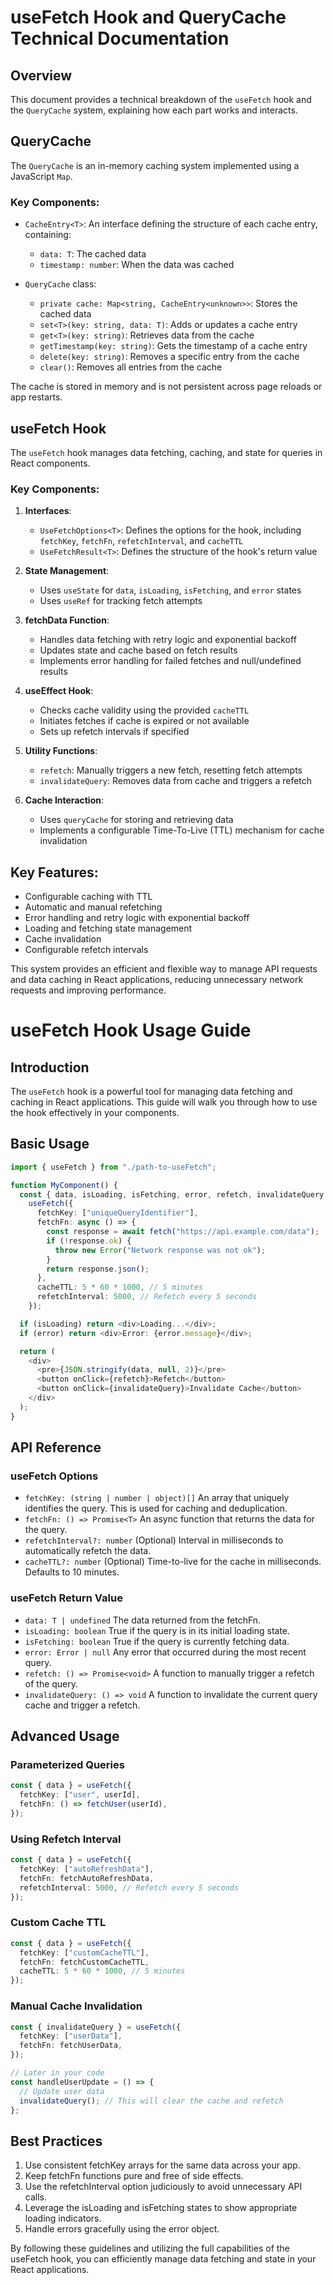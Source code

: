 # useFetch Hook and QueryCache Technical Documentation

## Overview

This document provides a technical breakdown of the `useFetch` hook and the `QueryCache` system, explaining how each part works and interacts.

## QueryCache

The `QueryCache` is an in-memory caching system implemented using a JavaScript `Map`.

### Key Components:

- `CacheEntry<T>`: An interface defining the structure of each cache entry, containing:

  - `data: T`: The cached data
  - `timestamp: number`: When the data was cached

- `QueryCache` class:
  - `private cache: Map<string, CacheEntry<unknown>>`: Stores the cached data
  - `set<T>(key: string, data: T)`: Adds or updates a cache entry
  - `get<T>(key: string)`: Retrieves data from the cache
  - `getTimestamp(key: string)`: Gets the timestamp of a cache entry
  - `delete(key: string)`: Removes a specific entry from the cache
  - `clear()`: Removes all entries from the cache

The cache is stored in memory and is not persistent across page reloads or app restarts.

## useFetch Hook

The `useFetch` hook manages data fetching, caching, and state for queries in React components.

### Key Components:

1. **Interfaces**:

   - `UseFetchOptions<T>`: Defines the options for the hook, including `fetchKey`, `fetchFn`, `refetchInterval`, and `cacheTTL`
   - `UseFetchResult<T>`: Defines the structure of the hook's return value

2. **State Management**:

   - Uses `useState` for `data`, `isLoading`, `isFetching`, and `error` states
   - Uses `useRef` for tracking fetch attempts

3. **fetchData Function**:

   - Handles data fetching with retry logic and exponential backoff
   - Updates state and cache based on fetch results
   - Implements error handling for failed fetches and null/undefined results

4. **useEffect Hook**:

   - Checks cache validity using the provided `cacheTTL`
   - Initiates fetches if cache is expired or not available
   - Sets up refetch intervals if specified

5. **Utility Functions**:

   - `refetch`: Manually triggers a new fetch, resetting fetch attempts
   - `invalidateQuery`: Removes data from cache and triggers a refetch

6. **Cache Interaction**:
   - Uses `queryCache` for storing and retrieving data
   - Implements a configurable Time-To-Live (TTL) mechanism for cache invalidation

## Key Features:

- Configurable caching with TTL
- Automatic and manual refetching
- Error handling and retry logic with exponential backoff
- Loading and fetching state management
- Cache invalidation
- Configurable refetch intervals

This system provides an efficient and flexible way to manage API requests and data caching in React applications, reducing unnecessary network requests and improving performance.

# useFetch Hook Usage Guide

## Introduction

The `useFetch` hook is a powerful tool for managing data fetching and caching in React applications. This guide will walk you through how to use the hook effectively in your components.

## Basic Usage

```typescript
import { useFetch } from "./path-to-useFetch";

function MyComponent() {
  const { data, isLoading, isFetching, error, refetch, invalidateQuery } =
    useFetch({
      fetchKey: ["uniqueQueryIdentifier"],
      fetchFn: async () => {
        const response = await fetch("https://api.example.com/data");
        if (!response.ok) {
          throw new Error("Network response was not ok");
        }
        return response.json();
      },
      cacheTTL: 5 * 60 * 1000, // 5 minutes
      refetchInterval: 5000, // Refetch every 5 seconds
    });

  if (isLoading) return <div>Loading...</div>;
  if (error) return <div>Error: {error.message}</div>;

  return (
    <div>
      <pre>{JSON.stringify(data, null, 2)}</pre>
      <button onClick={refetch}>Refetch</button>
      <button onClick={invalidateQuery}>Invalidate Cache</button>
    </div>
  );
}
```

## API Reference

### useFetch Options

- `fetchKey: (string | number | object)[]`
  An array that uniquely identifies the query. This is used for caching and deduplication.
- `fetchFn: () => Promise<T>`
  An async function that returns the data for the query.
- `refetchInterval?: number`
  (Optional) Interval in milliseconds to automatically refetch the data.
- `cacheTTL?: number`
  (Optional) Time-to-live for the cache in milliseconds. Defaults to 10 minutes.

### useFetch Return Value

- `data: T | undefined`
  The data returned from the fetchFn.
- `isLoading: boolean`
  True if the query is in its initial loading state.
- `isFetching: boolean`
  True if the query is currently fetching data.
- `error: Error | null`
  Any error that occurred during the most recent query.
- `refetch: () => Promise<void>`
  A function to manually trigger a refetch of the query.
- `invalidateQuery: () => void`
  A function to invalidate the current query cache and trigger a refetch.

## Advanced Usage

### Parameterized Queries

```typescript
const { data } = useFetch({
  fetchKey: ["user", userId],
  fetchFn: () => fetchUser(userId),
});
```

### Using Refetch Interval

```typescript
const { data } = useFetch({
  fetchKey: ["autoRefreshData"],
  fetchFn: fetchAutoRefreshData,
  refetchInterval: 5000, // Refetch every 5 seconds
});
```

### Custom Cache TTL

```typescript
const { data } = useFetch({
  fetchKey: ["customCacheTTL"],
  fetchFn: fetchCustomCacheTTL,
  cacheTTL: 5 * 60 * 1000, // 5 minutes
});
```

### Manual Cache Invalidation

```typescript
const { invalidateQuery } = useFetch({
  fetchKey: ["userData"],
  fetchFn: fetchUserData,
});

// Later in your code
const handleUserUpdate = () => {
  // Update user data
  invalidateQuery(); // This will clear the cache and refetch
};
```

## Best Practices

1. Use consistent fetchKey arrays for the same data across your app.
2. Keep fetchFn functions pure and free of side effects.
3. Use the refetchInterval option judiciously to avoid unnecessary API calls.
4. Leverage the isLoading and isFetching states to show appropriate loading indicators.
5. Handle errors gracefully using the error object.

By following these guidelines and utilizing the full capabilities of the useFetch hook, you can efficiently manage data fetching and state in your React applications.

